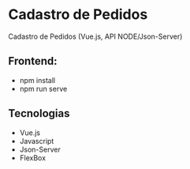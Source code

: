 # Cadastro de Pedidos
Cadastro de Pedidos (Vue.js, API NODE/Json-Server)

## Frontend:
- npm install
- npm run serve

## Tecnologias
- Vue.js
- Javascript
- Json-Server
- FlexBox
